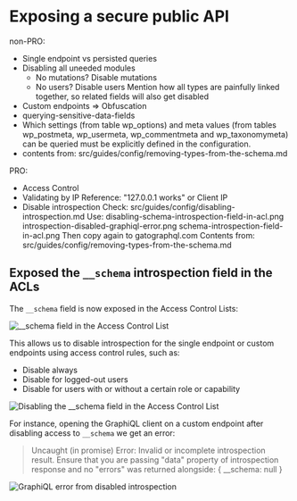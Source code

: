 # Exposing a secure public API

non-PRO:

- Single endpoint vs persisted queries
- Disabling all uneeded modules
    - No mutations? Disable mutations
    - No users? Disable users
        Mention how all types are painfully linked together, so related fields will also get disabled
- Custom endpoints => Obfuscation
- querying-sensitive-data-fields
- Which settings (from table wp_options) and meta values (from tables wp_postmeta, wp_usermeta, wp_commentmeta and wp_taxonomymeta) can be queried must be explicitly defined in the configuration.
- contents from:
    src/guides/config/removing-types-from-the-schema.md

PRO:

- Access Control
- Validating by IP
    Reference: "127.0.0.1 works"
    or Client IP
- Disable introspection
    Check:
        src/guides/config/disabling-introspection.md
    Use:
        disabling-schema-introspection-field-in-acl.png
        introspection-disabled-graphiql-error.png
        schema-introspection-field-in-acl.png
    Then copy again to gatographql.com
Contents from:
    src/guides/config/removing-types-from-the-schema.md



## Exposed the `__schema` introspection field in the ACLs

The `__schema` field is now exposed in the Access Control Lists:

![__schema field in the Access Control List](../../images/releases/v09/schema-introspection-field-in-acl.png)

This allows us to disable introspection for the single endpoint or custom endpoints using access control rules, such as:

- Disable always
- Disable for logged-out users
- Disable for users with or without a certain role or capability

![Disabling the __schema field in the Access Control List](../../images/releases/v09/disabling-schema-introspection-field-in-acl.png)

For instance, opening the GraphiQL client on a custom endpoint after disabling access to `__schema` we get an error:

> Uncaught (in promise) Error: Invalid or incomplete introspection result. Ensure that you are passing "data" property of introspection response and no "errors" was returned alongside: { __schema: null }

![GraphiQL error from disabled introspection](../../images/releases/v09/introspection-disabled-graphiql-error.png)


